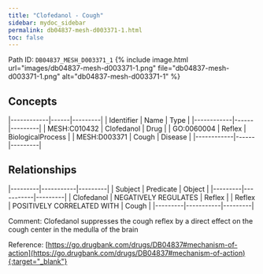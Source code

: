 ```yaml
---
title: "Clofedanol - Cough"
sidebar: mydoc_sidebar
permalink: db04837-mesh-d003371-1.html
toc: false 
---
```



Path ID: `DB04837_MESH_D003371_1`
{% include image.html url="images/db04837-mesh-d003371-1.png" file="db04837-mesh-d003371-1.png" alt="db04837-mesh-d003371-1" %}

## Concepts

|------------|------|---------|
| Identifier | Name | Type    |
|------------|------|---------|
| MESH:C010432 | Clofedanol | Drug |
| GO:0060004 | Reflex | BiologicalProcess |
| MESH:D003371 | Cough | Disease |
|------------|------|---------|

## Relationships

|---------|-----------|---------|
| Subject | Predicate | Object  |
|---------|-----------|---------|
| Clofedanol | NEGATIVELY REGULATES | Reflex |
| Reflex | POSITIVELY CORRELATED WITH | Cough |
|---------|-----------|---------|

Comment: Clofedanol suppresses the cough reflex by a direct effect on the cough center in the medulla of the brain

Reference: [https://go.drugbank.com/drugs/DB04837#mechanism-of-action](https://go.drugbank.com/drugs/DB04837#mechanism-of-action){:target="_blank"}